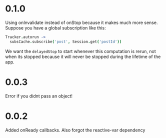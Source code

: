# 0.1.0

Using onInvalidate instead of onStop because it makes much more sense. Suppose you have a global subscription like this:

```coffee
Tracker.autorun ->
  subsCache.subscribe('post', Session.get('postId'))
```

We want the `delayedStop` to start whenever this computation is rerun, not when its stopped because it will never be stopped during the lifetime of the app.

# 0.0.3

Error if you didnt pass an object!

# 0.0.2

Added onReady callbacks. Also forgot the reactive-var dependency